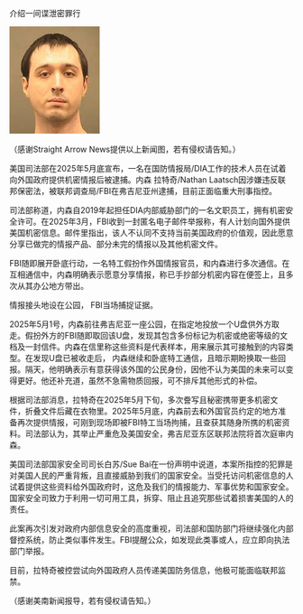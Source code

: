 介绍一间谍泄密罪行


![介绍一间谍泄密罪行](https://github.com/ywangnccu/ywang/blob/main/images/Nathan_Laatsch.jpg)

（感谢Straight Arrow News提供以上新闻图，若有侵权请告知。）

美国司法部在2025年5月底宣布，一名在国防情报局/DIA工作的技术人员在试着向外国政府提供机密情报后被逮捕。内森 拉特奇/Nathan Laatsch因涉嫌违反联邦保密法，被联邦调查局/FBI在弗吉尼亚州逮捕，目前正面临重大刑事指控。

司法部称道，内森自2019年起担任DIA内部威胁部门的一名文职员工，拥有机密安全许可。在2025年3月，FBI收到一封匿名电子邮件举报称，有人计划向国外提供美国机密信息。邮件里指出，该人不认同不支持当前美国政府的价值观，因此愿意分享已做完的情报产品、部分未完的情报以及其他机密文件。

FBI随即展开卧底行动，一名特工假扮作外国情报官员，和内森进行多次通信。在互相通信中，内森明确表示愿意分享情报，称已手抄部分机密内容在便签上，且多次从其办公地方带出。

情报接头地设在公园， FBI当场捕捉证据。

2025年5月1号，内森前往弗吉尼亚一座公园，在指定地投放一个U盘供外方取走。假扮外方的FBI随即取回该U盘，发现其包含多份标记为机密或绝密等级的文档及一封信件。内森在信里称这些资料是代表样本，用来展示其可接触到的内容类型。在发现U盘已被收走后，
内森继续和卧底特工通信，且暗示期盼换取一些回报。隔天，他明确表示有意获得该外国的公民身份，因他不认为美国的未来可以变得更好。他还补充道，虽然不急需物质回报，可不排斥其他形式的补偿。

根据司法部消息，拉特奇在2025年5月下旬，多次誊写且秘密携带更多机密文件，折叠文件后藏在衣物里。2025年5月底，内森前去和外国官员约定的地方准备再次提供情报，可刚到现场即被FBI特工当场拘捕，且查获其随身所携的机密资料。司法部认为，其举止严重危及美国安全，弗吉尼亚东区联邦法院将首次庭审内森。

美国司法部国家安全司司长白苏/Sue Bai在一份声明中说道，本案所指控的犯罪是对美国人民的严重背叛，且直接威胁到我们的国家安全。当受托访问机密信息的人试着提供这些资料给外国政府时，这危及我们的情报能力、军事优势和国家安全。国家安全司致力于利用一切可用工具，拆穿、阻止且追究那些试着损害美国的人的责任。

此案再次引发对政府内部信息安全的高度重视，司法部和国防部门将继续强化内部督控系统，防止类似事件发生。FBI提醒公众，如发现此类事或人，应立即向执法部门举报。

目前，拉特奇被控尝试向外国政府人员传递美国防务信息，他极可能面临联邦监禁。

（感谢美南新闻报导，若有侵权请告知。）
